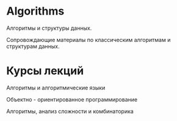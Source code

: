 # Algorithms
Алгоритмы и структуры данных. 

Сопровождающие материалы по классическим 
алгоритмам и структурам данных.

# Курсы лекций
Алгоритмы и алгоритмические языки

Объектно - ориентированное программирование

Алгоритмы, анализ сложности и комбинаторика
